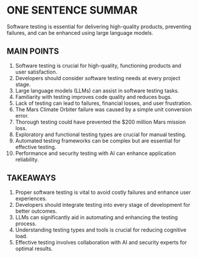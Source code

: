# ONE SENTENCE SUMMAR

Software testing is essential for delivering high-quality products, preventing failures, and can be enhanced using large language models.

## MAIN POINTS

1. Software testing is crucial for high-quality, functioning products and user satisfaction.
2. Developers should consider software testing needs at every project stage.
3. Large language models (LLMs) can assist in software testing tasks.
4. Familiarity with testing improves code quality and reduces bugs.
5. Lack of testing can lead to failures, financial losses, and user frustration.
6. The Mars Climate Orbiter failure was caused by a simple unit conversion error.
7. Thorough testing could have prevented the $200 million Mars mission loss.
8. Exploratory and functional testing types are crucial for manual testing.
9. Automated testing frameworks can be complex but are essential for effective testing.
10. Performance and security testing with AI can enhance application reliability.

## TAKEAWAYS

1. Proper software testing is vital to avoid costly failures and enhance user experiences.
2. Developers should integrate testing into every stage of development for better outcomes.
3. LLMs can significantly aid in automating and enhancing the testing process.
4. Understanding testing types and tools is crucial for reducing cognitive load.
5. Effective testing involves collaboration with AI and security experts for optimal results.
